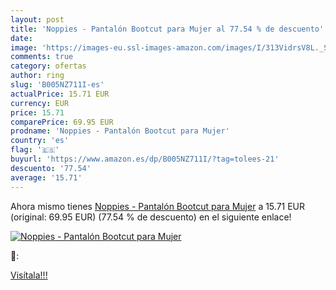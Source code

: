 ```yaml
---
layout: post
title: 'Noppies - Pantalón Bootcut para Mujer al 77.54 % de descuento'
date: 
image: 'https://images-eu.ssl-images-amazon.com/images/I/313VidrsV8L._SL200_.jpg'
comments: true
category: ofertas
author: ring
slug: 'B005NZ711I-es'
actualPrice: 15.71 EUR
currency: EUR
price: 15.71
comparePrice: 69.95 EUR
prodname: 'Noppies - Pantalón Bootcut para Mujer'
country: 'es'
flag: '🇪🇸'
buyurl: 'https://www.amazon.es/dp/B005NZ711I/?tag=tolees-21'
descuento: '77.54'
average: '15.71'
---
```


Ahora mismo tienes [Noppies - Pantalón Bootcut para Mujer](https://www.amazon.es/dp/B005NZ711I/?tag=tolees-21) a 15.71 EUR (original: 69.95 EUR) (77.54 %  de descuento) en el siguiente enlace!

[![Noppies - Pantalón Bootcut para Mujer](https://images-eu.ssl-images-amazon.com/images/I/313VidrsV8L._SL200_.jpg)](https://www.amazon.es/dp/B005NZ711I/?tag=tolees-21)

🔎:


[Visítala!!!](https://www.amazon.es/dp/B005NZ711I/?tag=tolees-21)
